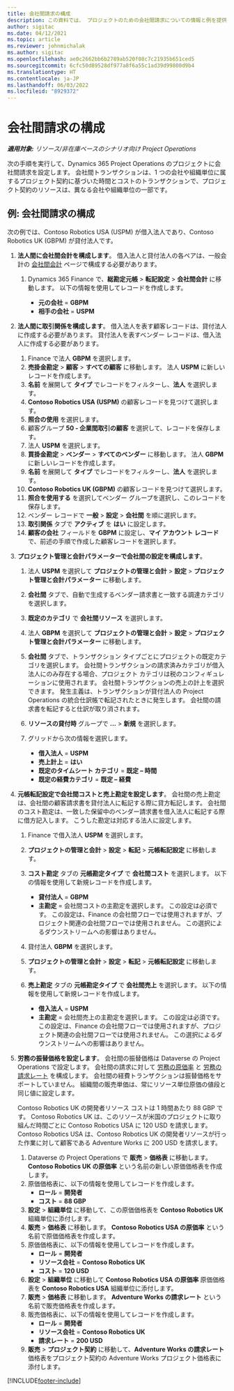 ```yaml
---
title: 会社間請求の構成
description: この資料では、 プロジェクトのための会社間請求についての情報と例を提供します。
author: sigitac
ms.date: 04/12/2021
ms.topic: article
ms.reviewer: johnmichalak
ms.author: sigitac
ms.openlocfilehash: ae0c2662bb6b2789ab520f08c7c21935b651ced5
ms.sourcegitcommit: 6cfc50d89528df977a8f6a55c1ad39d99800d9b4
ms.translationtype: HT
ms.contentlocale: ja-JP
ms.lasthandoff: 06/03/2022
ms.locfileid: "8929372"
---
```

# <a name="configure-intercompany-invoicing"></a>会社間請求の構成

_**適用対象:** リソース/非在庫ベースのシナリオ向け Project Operations_

次の手順を実行して、Dynamics 365 Project Operations のプロジェクトに会社間請求を設定します。 会社間トランザクションは、1 つの会社や組織単位に属するプロジェクト契約に基づいた時間とコストのトランザクションで、プロジェクト契約のリソースは、異なる会社や組織単位の一部です。

## <a name="example-configure-intercompany-invoicing"></a>例: 会社間請求の構成

次の例では、Contoso Robotics USA (USPM) が借入法人であり、Contoso Robotics UK (GBPM) が貸付法人です。 

1. **法人間に会社間会計を構成します**。 借入法人と貸付法人の各ペアは、一般会計の [会社間会計](/dynamics365/finance/general-ledger/intercompany-accounting-setup) ページで構成する必要があります。
    
    1. Dynamics 365 Finance で、**総勘定元帳** > **転記設定** > **会社間会計** に移動します。 以下の情報を使用してレコードを作成します。

        - **元の会社** = **GBPM**
        - **相手の会社** = **USPM**

2. **法人間に取引関係を構成します**。 借入法人を表す顧客レコードは、貸付法人に作成する必要があります。 貸付法人を表すベンダー レコードは、借入法人に作成する必要があります。

     1. Finance で法人 **GBPM** を選択します。
     2. **売掛金勘定** > **顧客** > **すべての顧客** に移動します。 法人 **USPM** に新しいレコードを作成します。
     3. **名前** を展開して **タイプ** でレコードをフィルターし、**法人** を選択します。 
     4. **Contoso Robotics USA (USPM)** の顧客レコードを見つけて選択します。
     5. **照合の使用** を選択します。 
     6. 顧客グループ **50 - 企業間取引の顧客** を選択して、レコードを保存します。
     7. 法人 **USPM** を選択します。
     8. **買掛金勘定** > **ベンダー** > **すべてのベンダー** に移動します。 法人 **GBPM** に新しいレコードを作成します。
     9. **名前** を展開して **タイプ** でレコードをフィルターし、**法人** を選択します。 
     10. **Contoso Robotics UK (GBPM)** の顧客レコードを見つけて選択します。
     11. **照合を使用する** を選択してベンダー グループを選択し、このレコードを保存します。
     12. ベンダー レコードで **一般** > **設定** > **会社間** を順に選択します。
     13. **取引関係** タブで **アクティブ** を **はい** に設定します。
     14. **顧客の会社** フィールドを **GBPM** に設定し、**マイ アカウント レコード** で、前述の手順で作成した顧客レコードを選択します。

3. **プロジェクト管理と会計パラメーターで会社間の設定を構成します**。 

    1. 法人 **USPM** を選択して **プロジェクトの管理と会計** > **設定** > **プロジェクト管理と会計パラメーター** に移動します。
    2. **会社間** タブで、自動で生成するベンダー請求書と一致する調達カテゴリを選択します。
    3. **既定のカテゴリ** で **会社間リソース** を選択します。
    4. 法人 **GBPM** を選択して **プロジェクトの管理と会計** > **設定** > **プロジェクト管理と会計パラメーター** に移動します。
    5. **会社間** タブで、トランザクション タイプごとにプロジェクトの既定カテゴリを選択します。 会社間トランザクションの請求済みカテゴリが借入法人にのみ存在する場合、プロジェクト カテゴリは税のコンフィギュレーションに使用されます。 会社間トランザクションの売上の計上を選択できます。 発生主義は、トランザクションが貸付法人の Project Operations の統合仕訳帳で転記されたときに発生します。 会社間の請求書を転記すると仕訳が取り消されます。
    6. **リソースの貸付時** グループで **...** > **新規** を選択します。 
    7. グリッドから次の情報を選択します。

          - **借入法人** = **USPM**
          - **売上計上** = **はい**
          - **既定のタイムシート カテゴリ** = **既定 – 時間**
          - **既定の経費カテゴリ** = **既定 – 経費**

4. **元帳転記設定で会社間コストと売上勘定を設定します**。 会社間の売上勘定は、会社間の顧客請求書を貸付法人に転記する際に貸方転記します。 会社間のコスト勘定は、一致した保留中のベンダー請求書を借入法人に転記する際に借方記入します。 こうした勘定は対応する法人に設定します。 
      
     1. Finance で借入法人 **USPM** を選択します。 
     2. **プロジェクトの管理と会計** > **設定** > **転記** > **元帳転記設定** に移動します。 
     3. **コスト勘定** タブの **元帳勘定タイプ** で **会社間コスト** を選択します。 以下の情報を使用して新規レコードを作成します。
      
        - **貸付法人** = **GBPM**
        - **主勘定** = 会社間コストの主勘定を選択します。 この設定は必須です。 この設定は、Finance の会社間フローでは使用されますが、プロジェクト関連の会社間フローでは使用されません。 この選択によるダウンストリームへの影響はありません。 
        
     4. 貸付法人 **GBPM** を選択します。 
     5. **プロジェクトの管理と会計** > **設定** > **転記** > **元帳転記設定** に移動します。 
     6. **売上勘定** タブの **元帳勘定タイプ** で **会社間売上** を選択します。 以下の情報を使用して新規レコードを作成します。

        - **借入法人** = **USPM**
        - **主勘定** = 会社間売上の主勘定を選択します。 この設定は必須です。 この設定は、Finance の会社間フローでは使用されますが、プロジェクト関連の会社間フローでは使用されません。 この選択によるダウンストリームへの影響はありません。 

5. **労務の振替価格を設定します**。 会社間の振替価格は Dataverse の Project Operations で設定します。 会社間の請求に対して [労務の原価率](../pricing-costing/set-up-labor-cost-rate.md#transfer-pricing-and-costs-for-resources-outside-of-your-division-or-legal-entity) と [労務の請求レート](../pricing-costing/set-up-labor-bill-rate.md#transfer-pricing-or-set-up-bill-rates-for-resources-from-other-organizational-units-or-divisions) を構成します。 会社間の経費トランザクションは振替価格をサポートしていません。 組織間の販売単価は、常にリソース単位原価の値段と同じ値に設定します。

      Contoso Robotics UK の開発者リソース コストは 1 時間あたり 88 GBP です。 Contoso Robotics UK は、このリソースが米国のプロジェクトに取り組んだ時間ごとに Contoso Robotics USA に 120 USD を請求します。 Contoso Robotics USA は、Contoso Robotics UK の開発者リソースが行った作業に対して顧客である Adventure Works に 200 USD を請求します。

      1. Dataverse の Project Operations で **販売** > **価格表** に移動します。 **Contoso Robotics UK の原価率** という名前の新しい原価価格表を作成します。 
      2. 原価価格表に、以下の情報を使用してレコードを作成します。
         - **ロール** = **開発者**
         - **コスト** = **88 GBP**
      3. **設定** > **組織単位** に移動して、この原価価格表を **Contoso Robotics UK** 組織単位に添付します。
      4. **販売** > **価格表** に移動します。 **Contoso Robotics USA の原価率** という名前で原価価格表を作成します。 
      5. 原価価格表に、以下の情報を使用してレコードを作成します。
          - **ロール** = **開発者**
          - **リソース会社** = **Contoso Robotics UK**
          - **コスト** = **120 USD**
      6. **設定** > **組織単位** に移動して **Contoso Robotics USA の原価率** 原価価格表を **Contoso Robotics USA** 組織単位に添付します。
      7. **販売** > **価格表** に移動します。 **Adventure Works の請求レート** という名前で販売価格表を作成します。 
      8. 販売価格表に、以下の情報を使用してレコードを作成します。
          - **ロール** = **開発者**
          - **リソース会社** = **Contoso Robotics UK**
          - **請求レート** = **200 USD**
      9. **販売** > **プロジェクト契約** に移動して、**Adventure Works の請求レート** 価格表をプロジェクト契約の Adventure Works プロジェクト価格表に添付します。


[!INCLUDE[footer-include](../includes/footer-banner.md)]
